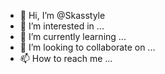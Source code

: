 - 👋 Hi, I’m @Skasstyle
- 👀 I’m interested in ...
- 🌱 I’m currently learning ...
- 💞️ I’m looking to collaborate on ...
- 📫 How to reach me ...

<!---
Skasstyle/Skasstyle is a ✨ special ✨ repository because its `README.md` (this file) appears on your GitHub profile.
You can click the Preview link to take a look at your changes.
--->
